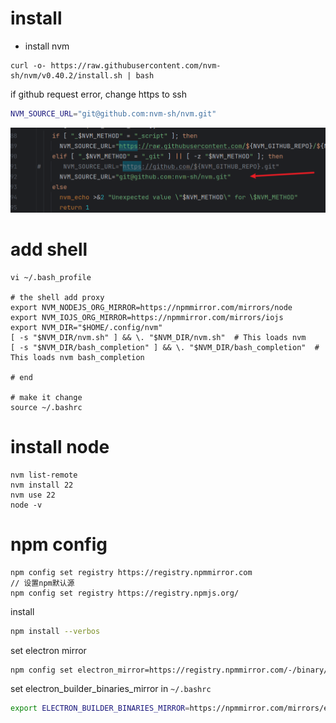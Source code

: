 # install

* install nvm
```
curl -o- https://raw.githubusercontent.com/nvm-sh/nvm/v0.40.2/install.sh | bash
```
if github request error, change https to ssh

```sh
NVM_SOURCE_URL="git@github.com:nvm-sh/nvm.git"
```
![install.png](images/install.png)

# add shell

```
vi ~/.bash_profile

# the shell add proxy
export NVM_NODEJS_ORG_MIRROR=https://npmmirror.com/mirrors/node
export NVM_IOJS_ORG_MIRROR=https://npmmirror.com/mirrors/iojs
export NVM_DIR="$HOME/.config/nvm"
[ -s "$NVM_DIR/nvm.sh" ] && \. "$NVM_DIR/nvm.sh"  # This loads nvm
[ -s "$NVM_DIR/bash_completion" ] && \. "$NVM_DIR/bash_completion"  # This loads nvm bash_completion

# end

# make it change
source ~/.bashrc
```

# install node
```
nvm list-remote
nvm install 22
nvm use 22
node -v
```

# npm config
```
npm config set registry https://registry.npmmirror.com
// 设置npm默认源
npm config set registry https://registry.npmjs.org/
```

install

```sh
npm install --verbos
```

set electron mirror
```sh
npm config set electron_mirror=https://registry.npmmirror.com/-/binary/electron/
```

set electron_builder_binaries_mirror in `~/.bashrc`
```sh
export ELECTRON_BUILDER_BINARIES_MIRROR=https://npmmirror.com/mirrors/electron-builder-binaries/
```

